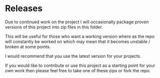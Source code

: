 # Releases
Due to continued work on the project I will occasionally package proven versions of this project into zip files in this folder.

This will be useful for those who want a working version where as the repo will constantly be worked on which may mean that it becomes unstable / broken at some points.

I would recommend that you use the latest version for your projects.

If you would like to contribute or use this project as a starting point for your own work then please feel free to take one of these zips or fork the repo.
